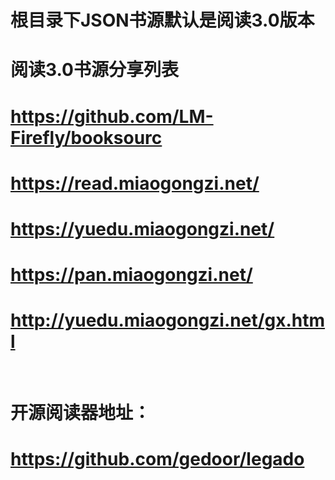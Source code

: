 # 根目录下JSON书源默认是阅读3.0版本

# 阅读3.0书源分享列表
# https://github.com/LM-Firefly/booksourc
# https://read.miaogongzi.net/
# https://yuedu.miaogongzi.net/
# https://pan.miaogongzi.net/
# http://yuedu.miaogongzi.net/gx.html
​
# 开源阅读器地址：
# https://github.com/gedoor/legado
